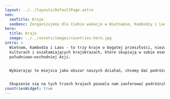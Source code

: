 ```yaml
---
layout: ../../layouts/DefaultPage.astro
seo:
  seoTitle: Kraje
  seoDesc: Zorganizujemy dla Ciebie wakacje w Wietnamie, Kambodży i Laosie.
hero:
  title: Kraje
  image: ../../assets/images/countries-hero.jpg
intro: >
  Wietnam, Kambodża i Laos - to trzy kraje o bogatej przeszłości, niezwykłych
  kulturach i oszałamiających krajobrazach, które skupiają w sobie esencję
  południowo-wschodniej Azji. 


  Wybierając te miejsca jako obszar naszych działań, chcemy dać podróżującym możliwość doświadczenia autentycznej atmosfery regionu. Wietnam z jego dynamicznymi miastami, bujnymi deltami rzek i długimi wybrzeżami; Kambodża, będąca domem dla majestatycznych ruin Angkoru i jej bogatej historii; oraz Laos z jego niezrównanym spokojem, górskimi pejzażami i serdecznymi mieszkańcami. 


  Skupienie się na tych trzech krajach pozwala nam zaoferować podróżnikom doświadczenia, które łączą przygodę, odkrywanie i zrozumienie lokalnych kultur.
countriesWidget: true
---
```

